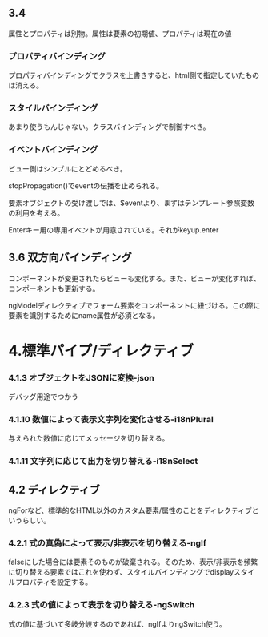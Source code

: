 ## 3.4
属性とプロパティは別物。属性は要素の初期値、プロパティは現在の値

### プロパティバインディング
プロパティバインディングでクラスを上書きすると、html側で指定していたものは消える。

### スタイルバインディング
あまり使うもんじゃない。クラスバインディングで制御すべき。

### イベントバインディング
ビュー側はシンプルにとどめるべき。

stopPropagation()でeventの伝播を止められる。

要素オブジェクトの受け渡しでは、$eventより、まずはテンプレート参照変数の利用を考える。

Enterキー用の専用イベントが用意されている。それがkeyup.enter

## 3.6 双方向バインディング
コンポーネントが変更されたらビューも変化する。また、ビューが変化すれば、コンポーネントも更新する。

ngModelディレクティブでフォーム要素をコンポーネントに紐づける。この際に要素を識別するためにname属性が必須となる。


# 4.標準パイプ/ディレクティブ

### 4.1.3 オブジェクトをJSONに変換-json
デバッグ用途でつかう

### 4.1.10 数値によって表示文字列を変化させる-i18nPlural
与えられた数値に応じてメッセージを切り替える。

### 4.1.11 文字列に応じて出力を切り替える-i18nSelect

## 4.2 ディレクティブ
ngForなど、標準的なHTML以外のカスタム要素/属性のことをディレクティブというらしい。

### 4.2.1 式の真偽によって表示/非表示を切り替える-ngIf
falseにした場合には要素そのものが破棄される。そのため、表示/非表示を頻繁に切り替える要素ではこれを使わず、スタイルバインディングでdisplayスタイルプロパティを設定する。

### 4.2.3 式の値によって表示を切り替える-ngSwitch
式の値に基づいて多岐分岐するのであれば、ngIfよりngSwitch使う。
